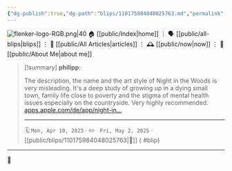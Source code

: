 ```yaml
---
{"dg-publish":true,"dg-path":"blips/110175984048025763.md","permalink":"/blips/110175984048025763/","title":"philipp on mastodon @ 2023-04-10","created":"2023-04-10T18:41:40","updated":"2025-05-02T08:50:43"}
---
```



<div class="transclusion internal-embed is-loaded"><div class="markdown-embed">




![flenker-logo-RGB.png|40](/img/user/attachments/flenker-logo-RGB.png)
🏠 [[public/Index\|home]]  ⋮ 🗣️ [[public/all-blips\|blips]] ⋮  📝 [[public/All Articles\|articles]]  ⋮ 🕰️ [[public/now\|now]] ⋮ 🪪 [[public/About Me\|about me]]


</div></div>


> [!summary] **philipp**:
>
> The description, the name and the art style of Night in the Woods is very misleading. It's a deep study of growing up in a dying small town, family life close to poverty and the stigma of mental health issues especially on the countryside. Very highly recommended. [apps.apple.com/de/app/night-in…](https://apps.apple.com/de/app/night-in-the-woods/id1251742577)
> - - -
>
> 🗓️ <code>Mon, Apr 10, 2023</code>  · ✏️ <code> Fri, May 2, 2025</code>  · [[public/blips/110175984048025763\|🔗]]
{ #blip}


- - -

 👾
